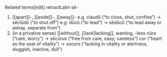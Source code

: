 
Related terms[edit]
retractLatin sē-
1. [[apart]]-, [[aside]]-, [[away]]-
e.g. claudō (“to close, shut, confine”) → sēclūdō (“to shut off”)
e.g. dūcō (“to lead”) → sēdūcō (“to lead away or astray, separate from”)
2. (in a privative sense) [[without]], [[lack|lacking]], wanting, -less
cūra (“care, worry”) → sēcūrus (“free from care, easy; careless”)
cor (“heart as the seat of vitality”) → socors (“lacking in vitality or alertness, sluggish, inactive, dull”)